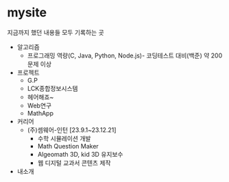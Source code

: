 # mysite
지금까지 했던 내용들 모두 기록하는 곳
* 알고리즘
  * 프로그래밍 역량(C, Java, Python, Node.js)- 코딩테스트 대비(백준) 약 200문제 이상
* 프로젝트
  * G.P
  * LCK종합정보시스템
  * 헤어해죠~
  * Web연구
  * MathApp
* 커리어
  * (주)셈웨어-인턴 [23.9.1~23.12.21]
    * 수학 시뮬레이션 개발
    * Math Question Maker
    * Algeomath 3D, kid 3D 유지보수
    * 웹 디지털 교과서 콘텐츠 제작
* 내소개
